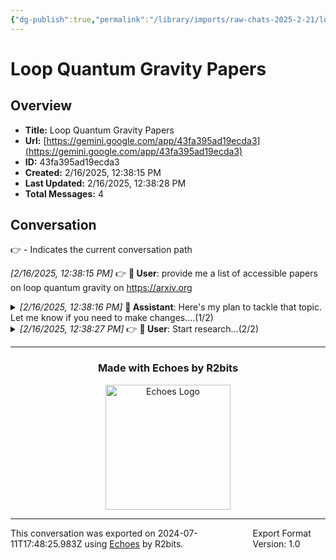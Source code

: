 ```yaml
---
{"dg-publish":true,"permalink":"/library/imports/raw-chats-2025-2-21/loop-quantum-gravity-papers/"}
---
```


# Loop Quantum Gravity Papers

## Overview
- **Title:** Loop Quantum Gravity Papers 
- **Url:** [https://gemini.google.com/app/43fa395ad19ecda3](https://gemini.google.com/app/43fa395ad19ecda3)
- **ID:** 43fa395ad19ecda3
- **Created:** 2/16/2025, 12:38:15 PM
- **Last Updated:** 2/16/2025, 12:38:28 PM
- **Total Messages:** 4

## Conversation
👉 - Indicates the current conversation path

<i>[2/16/2025, 12:38:15 PM]</i> 👉 <b>👤 User</b>: provide me a list of accessible papers on loop quantum gravity on https://arxiv.org<br>

<details style="margin-left: 0px">
<summary><i>[2/16/2025, 12:38:16 PM]</i> <b>🤖 Assistant</b>: Here's my plan to tackle that topic. Let me know if you need to make changes....(1/2)</summary>

---

<i>[2/16/2025, 12:38:16 PM]</i> <b>🤖 Assistant</b>: 

Here's my plan to tackle that topic. Let me know if you need to make changes.
http://googleusercontent.com/deep_research_confirmation_content/0
<br>

---

</details>

<details style="margin-left: 0px">
<summary><i>[2/16/2025, 12:38:27 PM]</i> 👉 <b>👤 User</b>: Start research...(2/2)</summary>

---

<i>[2/16/2025, 12:38:27 PM]</i> 👉 <b>👤 User</b>: Start research<br>
<i>[2/16/2025, 12:38:28 PM]</i> 👉 <b>🤖 Assistant</b>: 

I've completed your research. Feel free to ask me follow-up questions or request changes.

http://googleusercontent.com/immersive_entry_chip/0
<br>

---

</details>

---

<div align="center">

### Made with Echoes by R2bits

<a href="https://echoes.r2bits.com">
  <img src="https://images.squarespace-cdn.com/content/v1/6493af4741c13939d335f0b8/18b27467-2da2-43b7-8d44-234bccf4f462/MINI_ECHOES_LOGO_NORMAL_WHITE_TEXT_SMALL-05-14+%281%29.png?format=300w" alt="Echoes Logo" width="200"/>
</a>

</div>

---

<div style="display: flex; justify-content: space-between;">
  <span>This conversation was exported on 2024-07-11T17:48:25.983Z using <a href="https://echoes.r2bits.com">Echoes</a> by R2bits.</span>
  <span>Export Format Version: 1.0</span>
</div>
